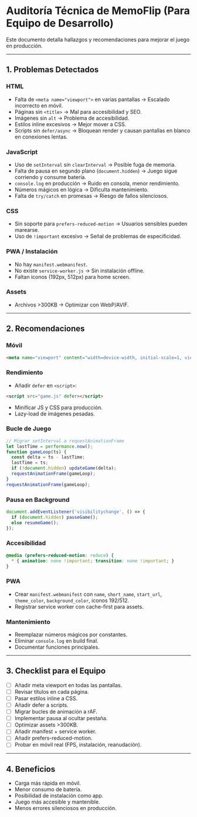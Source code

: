 
# Auditoría Técnica de MemoFlip (Para Equipo de Desarrollo)

Este documento detalla hallazgos y recomendaciones para mejorar el juego en producción.

---

## 1. Problemas Detectados

### HTML
- Falta de `<meta name="viewport">` en varias pantallas → Escalado incorrecto en móvil.
- Páginas sin `<title>` → Mal para accesibilidad y SEO.
- Imágenes sin `alt` → Problema de accesibilidad.
- Estilos inline excesivos → Mejor mover a CSS.
- Scripts sin `defer/async` → Bloquean render y causan pantallas en blanco en conexiones lentas.

### JavaScript
- Uso de `setInterval` sin `clearInterval` → Posible fuga de memoria.
- Falta de pausa en segundo plano (`document.hidden`) → Juego sigue corriendo y consume batería.
- `console.log` en producción → Ruido en consola, menor rendimiento.
- Números mágicos en lógica → Dificulta mantenimiento.
- Falta de `try/catch` en promesas → Riesgo de fallos silenciosos.

### CSS
- Sin soporte para `prefers-reduced-motion` → Usuarios sensibles pueden marearse.
- Uso de `!important` excesivo → Señal de problemas de especificidad.

### PWA / Instalación
- No hay `manifest.webmanifest`.
- No existe `service-worker.js` → Sin instalación offline.
- Faltan iconos (192px, 512px) para home screen.

### Assets
- Archivos >300KB → Optimizar con WebP/AVIF.

---

## 2. Recomendaciones

### Móvil
```html
<meta name="viewport" content="width=device-width, initial-scale=1, viewport-fit=cover">
```

### Rendimiento
- Añadir `defer` en `<script>`:
```html
<script src="game.js" defer></script>
```
- Minificar JS y CSS para producción.
- Lazy-load de imágenes pesadas.

### Bucle de Juego
```js
// Migrar setInterval a requestAnimationFrame
let lastTime = performance.now();
function gameLoop(ts) {
  const delta = ts - lastTime;
  lastTime = ts;
  if (!document.hidden) updateGame(delta);
  requestAnimationFrame(gameLoop);
}
requestAnimationFrame(gameLoop);
```

### Pausa en Background
```js
document.addEventListener('visibilitychange', () => {
  if (document.hidden) pauseGame();
  else resumeGame();
});
```

### Accesibilidad
```css
@media (prefers-reduced-motion: reduce) {
  * { animation: none !important; transition: none !important; }
}
```

### PWA
- Crear `manifest.webmanifest` con `name`, `short_name`, `start_url`, `theme_color`, `background_color`, iconos 192/512.
- Registrar service worker con cache-first para assets.

### Mantenimiento
- Reemplazar números mágicos por constantes.
- Eliminar `console.log` en build final.
- Documentar funciones principales.

---

## 3. Checklist para el Equipo
- [ ] Añadir meta viewport en todas las pantallas.
- [ ] Revisar títulos en cada página.
- [ ] Pasar estilos inline a CSS.
- [ ] Añadir defer a scripts.
- [ ] Migrar bucles de animación a rAF.
- [ ] Implementar pausa al ocultar pestaña.
- [ ] Optimizar assets >300KB.
- [ ] Añadir manifest + service worker.
- [ ] Añadir prefers-reduced-motion.
- [ ] Probar en móvil real (FPS, instalación, reanudación).

---

## 4. Beneficios
- Carga más rápida en móvil.
- Menor consumo de batería.
- Posibilidad de instalación como app.
- Juego más accesible y mantenible.
- Menos errores silenciosos en producción.

